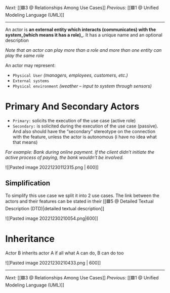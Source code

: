 _Next:_ [[🟩3 @ Relationships Among Use Cases]]
_Previous:_ [[🟩1 @ Unified Modeling Language (UML)]]

---

An actor is **an external entity which interacts (communicates) with the system_(which means it has a role)_**.  It has a unique name and an optional description

_Note that an actor can play more than a role and more than one entity can play the same role_

An actor may represent:
- `Physical User` _(managers, employees, customers, etc.)_
- `External systems`
- `Physical environment` _(weather – input to system through sensors)_

# Primary And Secondary Actors
- `Primary:` solicits the execution of the use case (active role)
- `Secondary:` is solicited during the execution of the use case (passive). And also should have the “secondary”  stereotype on the connection with the feature, unless the actor is autonomous (i have no idea what that means)

_For example:  Bank during online payment. If the client didn’t initiate the active process of paying, the bank wouldn’t be involved._

![[Pasted image 20221230112315.png | 600]]

## Simplification
To simplify this use case we split it into 2 use cases. The link between the actors and their features can be stated in their [[🟩5 @ Detailed Textual Description (DTD)|detailed textual description]]

![[Pasted image 20221230210054.png|600]]

# Inheritance
Actor B inherits actor A if all what A can do, B can do too

![[Pasted image 20221230210433.png | 600]]

---
_Next:_ [[🟩3 @ Relationships Among Use Cases]]
_Previous:_ [[🟩1 @ Unified Modeling Language (UML)]]
